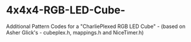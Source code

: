 4x4x4-RGB-LED-Cube-
===================

Additional Pattern Codes for a "CharliePlexed RGB LED Cube" - (based on Asher Glick's - cubeplex.h, mappings.h and NiceTimer.h)
